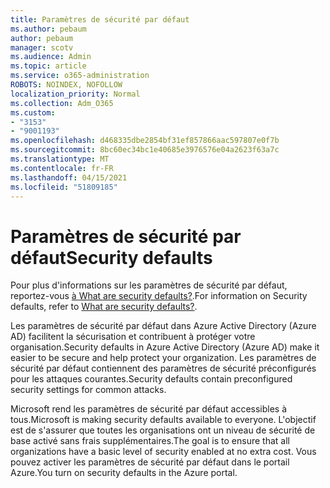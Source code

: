 ```yaml
---
title: Paramètres de sécurité par défaut
ms.author: pebaum
author: pebaum
manager: scotv
ms.audience: Admin
ms.topic: article
ms.service: o365-administration
ROBOTS: NOINDEX, NOFOLLOW
localization_priority: Normal
ms.collection: Adm_O365
ms.custom:
- "3153"
- "9001193"
ms.openlocfilehash: d468335dbe2854bf31ef857866aac597807e0f7b
ms.sourcegitcommit: 8bc60ec34bc1e40685e3976576e04a2623f63a7c
ms.translationtype: MT
ms.contentlocale: fr-FR
ms.lasthandoff: 04/15/2021
ms.locfileid: "51809185"
---
```

# <a name="security-defaults"></a><span data-ttu-id="89ec8-102">Paramètres de sécurité par défaut</span><span class="sxs-lookup"><span data-stu-id="89ec8-102">Security defaults</span></span>

<span data-ttu-id="89ec8-103">Pour plus d'informations sur les paramètres de sécurité par défaut, reportez-vous [à What are security defaults?](https://docs.microsoft.com/azure/active-directory/conditional-access/concept-conditional-access-security-defaults).</span><span class="sxs-lookup"><span data-stu-id="89ec8-103">For information on Security defaults, refer to [What are security defaults?](https://docs.microsoft.com/azure/active-directory/conditional-access/concept-conditional-access-security-defaults).</span></span>

<span data-ttu-id="89ec8-104">Les paramètres de sécurité par défaut dans Azure Active Directory (Azure AD) facilitent la sécurisation et contribuent à protéger votre organisation.</span><span class="sxs-lookup"><span data-stu-id="89ec8-104">Security defaults in Azure Active Directory (Azure AD) make it easier to be secure and help protect your organization.</span></span> <span data-ttu-id="89ec8-105">Les paramètres de sécurité par défaut contiennent des paramètres de sécurité préconfigurés pour les attaques courantes.</span><span class="sxs-lookup"><span data-stu-id="89ec8-105">Security defaults contain preconfigured security settings for common attacks.</span></span>

<span data-ttu-id="89ec8-106">Microsoft rend les paramètres de sécurité par défaut accessibles à tous.</span><span class="sxs-lookup"><span data-stu-id="89ec8-106">Microsoft is making security defaults available to everyone.</span></span> <span data-ttu-id="89ec8-107">L'objectif est de s'assurer que toutes les organisations ont un niveau de sécurité de base activé sans frais supplémentaires.</span><span class="sxs-lookup"><span data-stu-id="89ec8-107">The goal is to ensure that all organizations have a basic level of security enabled at no extra cost.</span></span> <span data-ttu-id="89ec8-108">Vous pouvez activer les paramètres de sécurité par défaut dans le portail Azure.</span><span class="sxs-lookup"><span data-stu-id="89ec8-108">You turn on security defaults in the Azure portal.</span></span>
